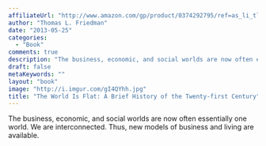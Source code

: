 ```yaml
---
affiliateUrl: "http://www.amazon.com/gp/product/0374292795/ref=as_li_tl?ie=UTF8&camp=1789&creative=390957&creativeASIN=0374292795&linkCode=as2&tag=jaktre-20&linkId=HXI5LYTACYZECR2W"
author: "Thomas L. Friedman"
date: "2013-05-25"
categories:
  - "Book"
comments: true
description: "The business, economic, and social worlds are now often essentially one world.  We are interconnected.  Thus, new models of business and living are av"
draft: false
metaKeywords: ""
layout: "book"
image: "http://i.imgur.com/gI4QYhh.jpg"
title: "The World Is Flat: A Brief History of the Twenty-first Century"
---
```


The business, economic, and social worlds are now often essentially one world.  We are interconnected.  Thus, new models of business and living are available.
